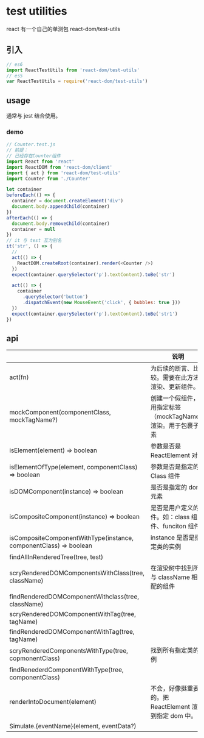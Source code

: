 # test utilities

react 有一个自己的单测包 react-dom/test-utils

## 引入

```js
// es6
import ReactTestUtils from 'react-dom/test-utils'
// es5
var ReactTestUtils = require('react-dom/test-utils')
```

## usage

通常与 jest 结合使用。

### demo

```js
// Counter.test.js
// 前提：
// 已经存在Counter组件
import React from 'react'
import ReactDOM from 'react-dom/client'
import { act } from 'react-dom/test-utils'
import Counter from './Counter'

let container
beforeEach(() => {
  container = document.createElement('div')
  document.body.appendChild(container)
})
afterEach(() => {
  document.body.removeChild(container)
  container = null
})
// it 与 test 互为别名
it('str', () => {
  //
  act(() => {
    ReactDOM.createRoot(container).render(<Counter />)
  })
  expect(container.querySelector('p').textContent).toBe('str')

  act(() => {
    container
      .querySelector('button')
      .dispatchEvent(new MouseEvent('click', { bubbles: true }))
  })
  expect(container.querySelector('p').textContent).toBe('str1')
})
```

## api

|                                                                   | 说明                                                            | 参数         | demo                                          |     |
| ----------------------------------------------------------------- | --------------------------------------------------------------- | ------------ | --------------------------------------------- | --- |
| act(fn)                                                           | 为后续的断言、比较。需要在此方法中渲染、更新组件。              | fn 是方法    |                                               |     |
| mockComponent(componentClass, mockTagName?)                       | 创建一个假组件，使用指定标签（mockTagName）渲染。用于包裹子元素 |              |                                               |     |
| isElement(element) => boolean                                     | 参数是否是 ReactElement 对象                                    |              |                                               |     |
| isElementOfType(element, componentClass) => boolean               | 参数是否是指定的 Class 组件                                     |              |                                               |     |
| isDOMComponent(instance) => boolean                               | 是否是指定的 dom 元素                                           |              |                                               |     |
| isCompositeComponent(instance) => boolean                         | 是否是用户定义的组件。如：class 组件、funciton 组件             |              |                                               |     |
| isCompositeComponentWithType(instance, componentClass) => boolean | instance 是否是指定类的实例                                     |              |                                               |     |
| findAllInRenderedTree(tree, test)                                 |                                                                 |              |                                               |     |
| scryRenderedDOMComponentsWithClass(tree, className)               | 在渲染树中找到所有与 className 相匹配的组件                     |              |                                               |     |
| findRenderedDOMComponentWithclass(tree, className)                |                                                                 |              |                                               |     |
| scryRenderedDOMComponentWithTag(tree, tagName)                    |                                                                 |              |                                               |     |
| findRenderedDOMComponentWithTag(tree, tagName)                    |                                                                 |              |                                               |     |
| scryRenderedComponentsWithType(tree, copmonentClass)              | 找到所有指定类的实例                                            |              |                                               |     |
| findRenederdComponentWithType(tree, componentClass)               |                                                                 |              |                                               |     |
| renderIntoDocument(element)                                       | 不会，好像挺重要的。把 ReactElement 渲染到指定 dom 中。         | ReactElement |                                               |     |
| Simulate.{eventName}(element, eventData?)                         |                                                                 |              | `ReactTestUtils.Simulate.click(ReactElement)` |     |
